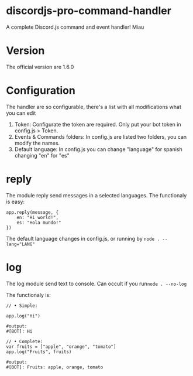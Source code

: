 # discordjs-pro-command-handler
A complete Discord.js command and event handler! Miau

# Version

The official version are 1.6.0

# Configuration

The handler are so configurable, there's a list with all modifications what you can edit

1) Token:
	Configurate the token are required.
	Only put your bot token in config.js > Token. 
2) Events & Commands folders:
	In config.js are listed two folders, you can modify the names.
3) Default language:
	In config.js you can change "language" for spanish changing "en" for "es"
# reply
The module reply send messages in a selected languages.
The functionaly is easy:
```
app.reply(message, {
	en: "Hi world!",
	es: "Hola mundo!"
})
```

The default language changes in config.js, or running by ```node . --lang="LANG"```

# log

The log module send text to console.
Can occult if you run```node . --no-log```

The functionaly is:
```
// • Simple:

app.log("Hi")

#output: 
#[BOT]: Hi

// • Complete:
var fruits = ["apple", "orange", "tomato"]
app.log("Fruits", fruits)

#output: 
#[BOT]: Fruits: apple, orange, tomato
```
